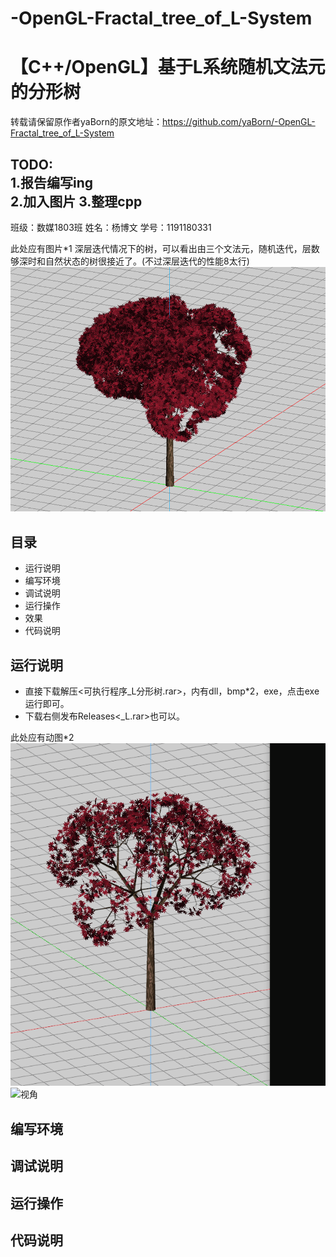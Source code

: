 # -OpenGL-Fractal_tree_of_L-System
【C++/OpenGL】基于L系统随机文法元的分形树
===
转载请保留原作者yaBorn的原文地址：https://github.com/yaBorn/-OpenGL-Fractal_tree_of_L-System

TODO:  
  1.报告编写ing   
  2.加入图片
  3.整理cpp
---
班级：数媒1803班
姓名：杨博文
学号：1191180331  

此处应有图片*1 深层迭代情况下的树，可以看出由三个文法元，随机迭代，层数够深时和自然状态的树很接近了。(不过深层迭代的性能8太行)  
 ![](https://github.com/yaBorn/-OpenGL-Fractal_tree_of_L-System/blob/main/im_md/1.png "深层迭代")

目录
---
* 运行说明
* 编写环境
* 调试说明
* 运行操作
* 效果
* 代码说明

运行说明
---
* 直接下载解压<可执行程序_L分形树.rar>，内有dll，bmp*2，exe，点击exe运行即可。  
* 下载右侧发布Releases<_L.rar>也可以。 

此处应有动图*2  
 ![](https://github.com/yaBorn/-OpenGL-Fractal_tree_of_L-System/blob/main/im_md/%E5%88%87%E6%8D%A2%E6%96%87%E6%B3%95.gif "切换迭代文法")
 ![](https://github.com/yaBorn/-OpenGL-Fractal_tree_of_L-System/blob/main/im_md/%E8%A7%86%E8%A7%92.gif "视角")

编写环境
---
调试说明
---
运行操作
---
代码说明
---
